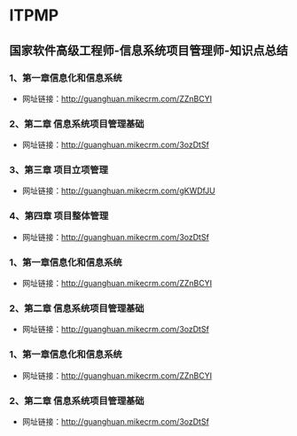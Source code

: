 # ITPMP
## 国家软件高级工程师-信息系统项目管理师-知识点总结


### 1、第一章信息化和信息系统
* 网址链接：http://guanghuan.mikecrm.com/ZZnBCYI  


### 2、第二章 信息系统项目管理基础
* 网址链接：http://guanghuan.mikecrm.com/3ozDtSf


### 3、第三章 项目立项管理
* 网址链接：http://guanghuan.mikecrm.com/gKWDfJU  


### 4、第四章 项目整体管理
* 网址链接：http://guanghuan.mikecrm.com/3ozDtSf


### 1、第一章信息化和信息系统
* 网址链接：http://guanghuan.mikecrm.com/ZZnBCYI  


### 2、第二章 信息系统项目管理基础
* 网址链接：http://guanghuan.mikecrm.com/3ozDtSf

### 1、第一章信息化和信息系统
* 网址链接：http://guanghuan.mikecrm.com/ZZnBCYI  


### 2、第二章 信息系统项目管理基础
* 网址链接：http://guanghuan.mikecrm.com/3ozDtSf

